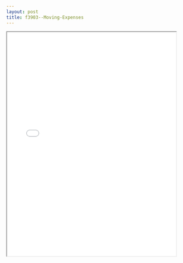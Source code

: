 ```yaml
---
layout: post
title: f3903--Moving-Expenses
---
```


<div class="pdf-container">
<iframe src="/ea/assets/pdfs/f3903--Moving-Expenses.pdf" height="600" width="90%" allowFullScreen="true"></iframe>
</div>

